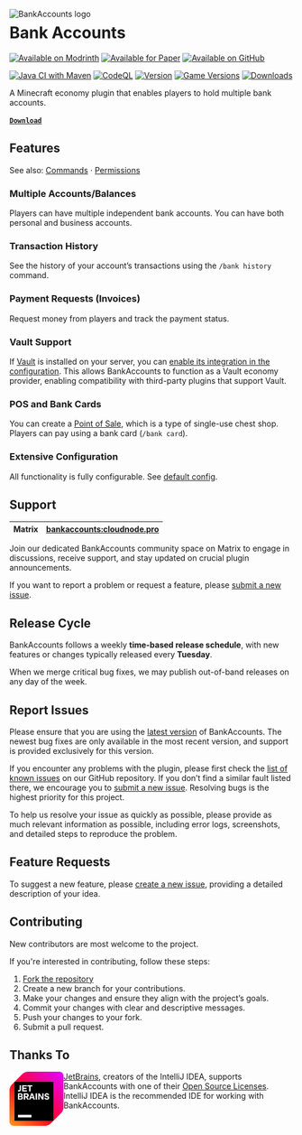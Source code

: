 [<img src="https://wsrv.nl/?url=https://raw.githubusercontent.com/cloudnode-pro/BankAccounts/master/icon.svg&w=128&output=webp" alt="BankAccounts logo" align="left">](https://modrinth.com/plugin/Dc8RS2En)

# Bank Accounts
[![Available on Modrinth](https://cdn.jsdelivr.net/npm/@intergrav/devins-badges@3/assets/compact/available/modrinth_vector.svg)](https://modrinth.com/plugin/Dc8RS2En) [![Available for Paper](https://cdn.jsdelivr.net/npm/@intergrav/devins-badges@3/assets/compact/supported/paper_vector.svg)](https://papermc.io/software/paper) [![Available on GitHub](https://cdn.jsdelivr.net/npm/@intergrav/devins-badges@3/assets/compact/available/github_vector.svg)](https://github.com/cloudnode-pro/BankAccounts/)

[![Java CI with Maven](https://github.com/cloudnode-pro/BankAccounts/actions/workflows/maven.yml/badge.svg)](https://github.com/cloudnode-pro/BankAccounts/actions/workflows/maven.yml) [![CodeQL](https://github.com/cloudnode-pro/BankAccounts/actions/workflows/codeql.yml/badge.svg)](https://github.com/cloudnode-pro/BankAccounts/actions/workflows/codeql.yml) [![Version](https://img.shields.io/modrinth/v/Dc8RS2En)](https://modrinth.com/plugin/Dc8RS2En/version/latest) [![Game Versions](https://img.shields.io/modrinth/game-versions/Dc8RS2En)](https://modrinth.com/plugin/Dc8RS2En/) [![Downloads](https://img.shields.io/modrinth/dt/Dc8RS2En)](https://modrinth.com/plugin/Dc8RS2En/)

A Minecraft economy plugin that enables players to hold multiple bank accounts.

[**`Download`**](https://modrinth.com/plugin/Dc8RS2En/version/latest)

## Features

See also: [Commands](https://github.com/cloudnode-pro/BankAccounts/wiki/Commands) · [Permissions](https://github.com/cloudnode-pro/BankAccounts/wiki/Permissions)

### Multiple Accounts/Balances
Players can have multiple independent bank accounts. You can have both personal and business accounts.

### Transaction History
See the history of your account’s transactions using the `/bank history` command.

### Payment Requests (Invoices)
Request money from players and track the payment status.

### Vault Support

If [Vault](https://github.com/MilkBowl/Vault/releases/latest) is installed on your server,
you can [enable its integration in the configuration](https://github.com/cloudnode-pro/BankAccounts/blob/dad253525b6bc3ee9647cd01c75e2c425a921f58/src/main/resources/config.yml#L38-L44).
This allows BankAccounts to function as a Vault economy provider,
enabling compatibility with third-party plugins that support Vault.

### POS and Bank Cards

You can create a [Point of Sale](https://github.com/cloudnode-pro/BankAccounts/wiki/POS), which is a type of single-use chest shop. Players can pay using a bank card (`/bank card`).

### Extensive Configuration

All functionality is fully configurable. See [default config](https://github.com/cloudnode-pro/BankAccounts/blob/master/src/main/resources/config.yml).

## Support

| Matrix | [bankaccounts:cloudnode.pro](https://matrix.to/#/#bankaccounts:cloudnode.pro) |
|--------|-------------------------------------------------------------------------------|

Join our dedicated BankAccounts community space on Matrix to engage in discussions, receive support, and stay updated on crucial plugin announcements.

If you want to report a problem or request a feature, please [submit a new issue](https://github.com/cloudnode-pro/BankAccounts/issues/new?labels=bug).

## Release Cycle

BankAccounts follows a weekly **time-based release schedule**, with new features or changes typically released every **Tuesday**.

When we merge critical bug fixes, we may publish out-of-band releases on any day of the week.

## Report Issues
Please ensure that you are using the [latest version](https://modrinth.com/plugin/Dc8RS2En/version/latest) of BankAccounts. The newest bug fixes are only available in the most recent version, and support is provided exclusively for this version.

If you encounter any problems with the plugin, please first check the [list of known issues](https://github.com/cloudnode-pro/BankAccounts/issues?q=is%3Aopen+is%3Aissue+label%3Abug) on our GitHub repository. If you don’t find a similar fault listed there, we encourage you to [submit a new issue](https://github.com/cloudnode-pro/BankAccounts/issues/new?labels=bug). Resolving bugs is the highest priority for this project.

To help us resolve your issue as quickly as possible, please provide as much relevant information as possible, including error logs, screenshots, and detailed steps to reproduce the problem.

## Feature Requests

To suggest a new feature, please [create a new issue](https://github.com/cloudnode-pro/BankAccounts/issues/new), providing a detailed description of your idea.

## Contributing

New contributors are most welcome to the project.

If you're interested in contributing, follow these steps:

1.  [Fork the repository](https://github.com/cloudnode-pro/BankAccounts/fork)
2.  Create a new branch for your contributions.
3.  Make your changes and ensure they align with the project’s goals.
4.  Commit your changes with clear and descriptive messages.
5.  Push your changes to your fork.
6.  Submit a pull request.

## Thanks To

[<img src="https://github.com/JetBrains/logos/raw/master/web/jetbrains/jetbrains-simple.svg" alt="JetBrains logo" height="96" align="left">](https://www.jetbrains.com)

[JetBrains](https://www.jetbrains.com/), creators of the IntelliJ IDEA, supports BankAccounts with one of their [Open Source Licenses](https://www.jetbrains.com/opensource/). IntelliJ IDEA is the recommended IDE for working with BankAccounts.
